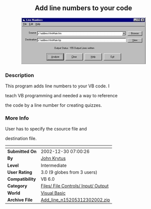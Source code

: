 ﻿<div align="center">

## Add line numbers to your code

<img src="PIC20021229185055124.JPG">
</div>

### Description

This program adds line numbers to your VB code. I

teach VB programming and needed a way to reference

the code by a line number for creating quizzes.
 
### More Info
 
User has to specify the csource file and

destination file.


<span>             |<span>
---                |---
**Submitted On**   |2002-12-30 07:00:26
**By**             |[John Krytus](https://github.com/Planet-Source-Code/PSCIndex/blob/master/ByAuthor/john-krytus.md)
**Level**          |Intermediate
**User Rating**    |3.0 (9 globes from 3 users)
**Compatibility**  |VB 6\.0
**Category**       |[Files/ File Controls/ Input/ Output](https://github.com/Planet-Source-Code/PSCIndex/blob/master/ByCategory/files-file-controls-input-output__1-3.md)
**World**          |[Visual Basic](https://github.com/Planet-Source-Code/PSCIndex/blob/master/ByWorld/visual-basic.md)
**Archive File**   |[Add\_line\_n15205312302002\.zip](https://github.com/Planet-Source-Code/john-krytus-add-line-numbers-to-your-code__1-41964/archive/master.zip)








